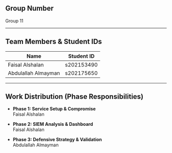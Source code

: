 ## Group Number
Group 11

---

## Team Members & Student IDs

|      Name           | Student ID    |
| ---------------     | ------------- |
| Faisal Alshalan     |  s202153490   |
| Abdulallah Almayman |  s202175650   |


---

## Work Distribution (Phase Responsibilities)

- **Phase 1: Service Setup & Compromise**  
  Faisal Alshalan

- **Phase 2: SIEM Analysis & Dashboard**  
  Faisal Alshalan

- **Phase 3: Defensive Strategy & Validation**  
  Abdulallah Almayman
